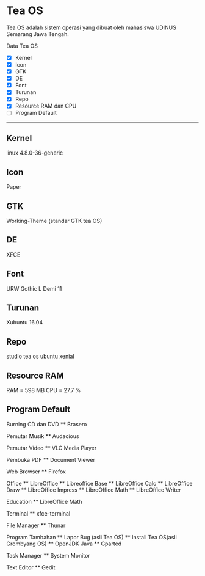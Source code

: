 # Tea OS

Tea OS adalah sistem operasi yang dibuat oleh mahasiswa UDINUS Semarang Jawa Tengah. 

Data Tea OS

-[x] Kernel			
-[x] Icon	 		
-[x] GTK				
-[x] DE
-[x] Font			
-[x] Turunan			
-[x] Repo 				
-[x] Resource RAM dan CPU
-[ ] Program Default	

---

## Kernel
linux 4.8.0-36-generic

## Icon
Paper

## GTK 
Working-Theme (standar GTK tea OS)

## DE
XFCE

## Font 
URW Gothic L Demi 11

## Turunan
Xubuntu 16.04

## Repo
studio tea os
ubuntu xenial

## Resource RAM 
RAM = 598 MB
CPU  = 27.7 %

## Program Default
Burning CD dan DVD 
** Brasero

Pemutar Musik
** Audacious

Pemutar Video
** VLC Media Player

Pembuka PDF
** Document Viewer

Web Browser
** Firefox

Office 
** LibreOffice
** Libreoffice Base
** LibreOffice Calc
** LibreOffice Draw
** LibreOffice Impress
** LibreOffice Math
** LibreOffice Writer

Education
** LibreOffice Math

Terminal 
** xfce-terminal

File Manager
** Thunar

Program Tambahan
** Lapor Bug (asli Tea OS)
** Install Tea OS(asli Grombyang OS)
** OpenJDK Java
** Gparted

Task Manager
** System Monitor

Text Editor
** Gedit